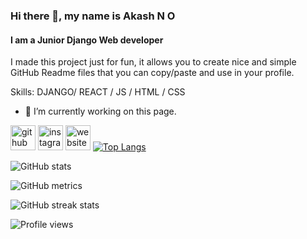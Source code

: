 ### Hi there 👋, my name is Akash N O
#### I am a Junior Django Web developer
I made this project just for fun, it allows you to create nice and simple GitHub Readme files that you can copy/paste and use in your profile.

Skills: DJANGO/ REACT / JS / HTML / CSS

- 🔭 I’m currently working on this page. 


[<img src='https://cdn.jsdelivr.net/npm/simple-icons@3.0.1/icons/github.svg' alt='github' height='40'>](https://github.com/Akashno)  [<img src='https://cdn.jsdelivr.net/npm/simple-icons@3.0.1/icons/instagram.svg' alt='instagram' height='40'>](https://www.instagram.com/n.o.akash/)  [<img src='https://cdn.jsdelivr.net/npm/simple-icons@3.0.1/icons/icloud.svg' alt='website' height='40'>](nocodes.herokuapp.com)
[![Top Langs](https://github-readme-stats.vercel.app/api/top-langs/?username=Akashno)](https://github.com/anuraghazra/github-readme-stats)

![GitHub stats](https://github-readme-stats.vercel.app/api?username=Akashno&show_icons=true)  

![GitHub metrics](https://metrics.lecoq.io/Akashno)  

![GitHub streak stats](https://github-readme-streak-stats.herokuapp.com/?user=Akashno)  

![Profile views](https://gpvc.arturio.dev/Akashno)  
